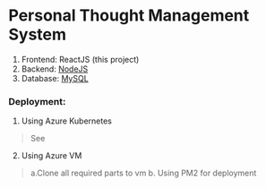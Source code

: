 # Personal Thought Management System

1. Frontend: ReactJS (this project)
2. Backend: [NodeJS](https://github.com/UofS-Jinhua/MyWebApp-Server)
3. Database: [MySQL](https://github.com/UofS-Jinhua/MyWebApp-DB)

### Deployment:
1. Using Azure Kubernetes
>  See []()
  
2. Using Azure VM
> a.Clone all required parts to vm
  b. Using PM2 for deployment

